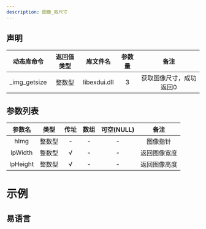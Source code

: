 ```yaml
---
description: 图像_取尺寸
---
```



## 声明

|动态库命令| 返回值类型|库文件名|参数量| 备注|
|:--:|:--:|:--:|:--:|:--:|
| _img_getsize |  整数型 |  libexdui.dll | 3 | 获取图像尺寸，成功返回0 |

## 参数列表

|  参数名  |  类型  | 传址 | 数组 | 可空(NULL) |     备注     |
| :------: | :----: | :--: | :--: | :--------: | :----------: |
|   hImg   | 整数型 |  -   |  -   |     -      |   图像指针   |
| lpWidth  | 整数型 |  √   |  -   |     -      | 返回图像宽度 |
| lpHeight | 整数型 |  √   |  -   |     -      | 返回图像高度 |


# 示例

## 易语言

